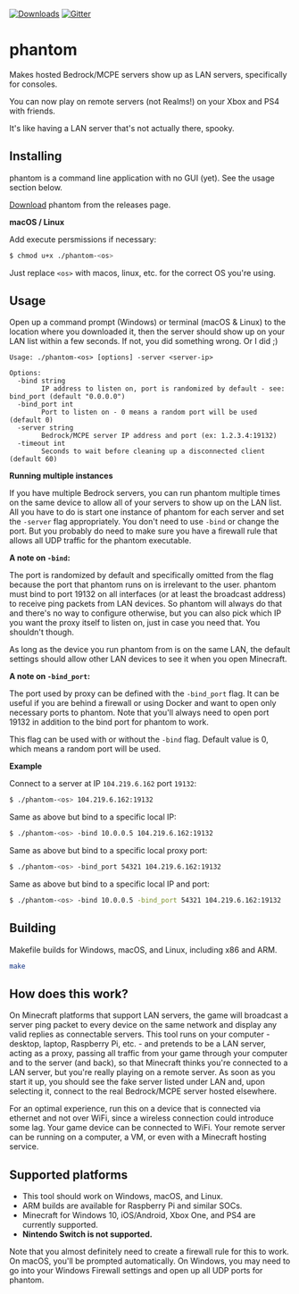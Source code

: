 [![Downloads](https://img.shields.io/github/downloads/jhead/phantom/total)](https://github.com/jhead/phantom/releases) [![Gitter](https://badges.gitter.im/phantom-minecraft/community.svg)](https://gitter.im/phantom-minecraft/community?utm_source=badge&utm_medium=badge&utm_campaign=pr-badge)

# phantom

Makes hosted Bedrock/MCPE servers show up as LAN servers, specifically for consoles.

You can now play on remote servers (not Realms!) on your Xbox and PS4 with friends.

It's like having a LAN server that's not actually there, spooky.

## Installing

phantom is a command line application with no GUI (yet). See the usage section below.

[Download](https://github.com/jhead/phantom/releases) phantom from the releases page.

**macOS / Linux**

Add execute persmissions if necessary:

```bash
$ chmod u+x ./phantom-<os>
```

Just replace `<os>` with macos, linux, etc. for the correct OS you're using.

## Usage

Open up a command prompt (Windows) or terminal (macOS & Linux) to the location
where you downloaded it, then the server should show up on your LAN list within
a few seconds. If not, you did something wrong. Or I did ;)

```
Usage: ./phantom-<os> [options] -server <server-ip>

Options:
  -bind string
    	IP address to listen on, port is randomized by default - see: bind_port (default "0.0.0.0")
  -bind_port int
    	Port to listen on - 0 means a random port will be used (default 0)
  -server string
    	Bedrock/MCPE server IP address and port (ex: 1.2.3.4:19132)
  -timeout int
    	Seconds to wait before cleaning up a disconnected client (default 60)
```

**Running multiple instances**

If you have multiple Bedrock servers, you can run phantom multiple times on
the same device to allow all of your servers to show up on the LAN list. All
you have to do is start one instance of phantom for each server and set the
`-server` flag appropriately. You don't need to use `-bind` or change the port.
But you probably do need to make sure you have a firewall rule that allows
all UDP traffic for the phantom executable.

**A note on `-bind`:**

The port is randomized by default and specifically omitted from the flag because
the port that phantom runs on is irrelevant to the user. phantom must bind to
port 19132 on all interfaces (or at least the broadcast address) to receive
ping packets from LAN devices. So phantom will always do that and there's no
way to configure otherwise, but you can also pick which IP you want the proxy
itself to listen on, just in case you need that. You shouldn't though.

As long as the device you run phantom from is on the same LAN, the default
settings should allow other LAN devices to see it when you open Minecraft.

**A note on `-bind_port`:**

The port used by proxy can be defined with the `-bind_port` flag. It can be useful
if you are behind a firewall or using Docker and want to open only necessary ports to
phantom. Note that you'll always need to open port 19132 in addition to the bind port
for phantom to work.

This flag can be used with or without the `-bind` flag. 
Default value is 0, which means a random port will be used.

**Example**

Connect to a server at IP `104.219.6.162` port `19132`:

```bash
$ ./phantom-<os> 104.219.6.162:19132
```

Same as above but bind to a specific local IP:

```bash
$ ./phantom-<os> -bind 10.0.0.5 104.219.6.162:19132
```

Same as above but bind to a specific local proxy port:
   
   ```bash
   $ ./phantom-<os> -bind_port 54321 104.219.6.162:19132
   ```

Same as above but bind to a specific local IP and port:
   
   ```bash
   $ ./phantom-<os> -bind 10.0.0.5 -bind_port 54321 104.219.6.162:19132
   ```
## Building

Makefile builds for Windows, macOS, and Linux, including x86 and ARM.

```bash
make
```

## How does this work?

On Minecraft platforms that support LAN servers, the game will broadcast a
server ping packet to every device on the same network and display any valid
replies as connectable servers. This tool runs on your computer - desktop,
laptop, Raspberry Pi, etc. - and pretends to be a LAN server, acting as a proxy,
passing all traffic from your game through your computer and to the server
(and back), so that Minecraft thinks you're connected to a LAN server, but
you're really playing on a remote server. As soon as you start it up, you should
see the fake server listed under LAN and, upon selecting it, connect to the real
Bedrock/MCPE server hosted elsewhere.

For an optimal experience, run this on a device that is connected via ethernet
and not over WiFi, since a wireless connection could introduce some lag. Your
game device can be connected to WiFi. Your remote server can be running on a
computer, a VM, or even with a Minecraft hosting service.

## Supported platforms

- This tool should work on Windows, macOS, and Linux.
- ARM builds are available for Raspberry Pi and similar SOCs.
- Minecraft for Windows 10, iOS/Android, Xbox One, and PS4 are currently supported.
- **Nintendo Switch is not supported.**

Note that you almost definitely need to create a firewall rule for this to work.
On macOS, you'll be prompted automatically. On Windows, you may need to go into
your Windows Firewall settings and open up all UDP ports for phantom.

